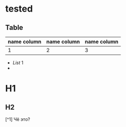 tested
======

## Table


name column | name column | name column
--- | --- | ---
1 | 2 | 3

*   *List* 1
*   

H1
===

H2
---

[^1] Чё это?

